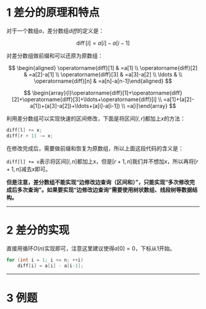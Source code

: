 # 1 差分的原理和特点

对于一个数组$a$，差分数组$diff$的定义是：

$$
\operatorname{diff}[i]=a[i]-a[i-1]
$$

对差分数组做前缀和可以还原为原数组：

$$
\begin{aligned} \operatorname{diff}[1] & =a[1] \\ \operatorname{diff}[2] & =a[2]-a[1] \\ \operatorname{diff}[3] & =a[3]-a[2] \\ \ldots & \\ \operatorname{diff}[n] & =a[n]-a[n-1]\end{aligned}
$$

$$
\begin{array}{l}\operatorname{diff}[1]+\operatorname{diff}[2]+\operatorname{diff}[3]+\ldots+\operatorname{diff}[i] \\ =a[1]+(a[2]-a[1])+(a[3]-a[2])+\ldots+(a[i]-a[i-1]) \\ =a[i]\end{array}
$$

利用差分数组可以实现快速的区间修改，下面是将区间$[l, r]$都加上$x$的方法：

```c++
diff[l] += x;
diff[r + 1] -= x;
```

在修改完成后，需要做前缀和恢复为原数组，所以上面这段代码的含义是：

`diff[l] += x`表示将区间$[l, n]$都加上x，但是$[r+1,n]$我们并不想加$x$，所以再将$[r+1,n]$减去$x$即可。

**但是注意，差分数组不能实现“边修改边查询（区间和）”，只能实现“多次修改完成后多次查询”。如果要实现“边修改边查询”需要使用树状数组、线段树等数据结构。**

***

# 2 差分的实现

直接用循环$O(n)$实现即可，注意这里建议使得$a[0] = 0$，下标从1开始。

```c++
for (int i = 1; i <= n; ++i)
    diff[i] = a[i] - a[i-1];
```

***

# 3 例题
